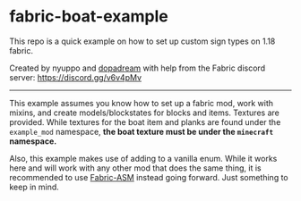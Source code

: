 # fabric-boat-example
This repo is a quick example on how to set up custom sign types on 1.18 fabric.

Created by nyuppo and [dopadream](https://github.com/dopadream) with help from the Fabric discord server: https://discord.gg/v6v4pMv

---

This example assumes you know how to set up a fabric mod, work with mixins, and create models/blockstates for blocks and items. Textures are provided.
While textures for the boat item and planks are found under the `example_mod` namespace, **the boat texture must be under the `minecraft` namespace.**

Also, this example makes use of adding to a vanilla enum. While it works here and will work with any other mod that does the same thing, it is recommended to use [Fabric-ASM](https://github.com/Chocohead/Fabric-ASM) instead going forward. Just something to keep in mind.
